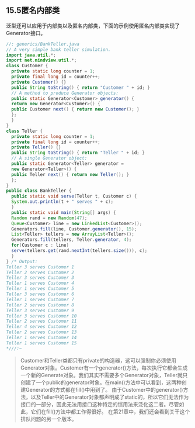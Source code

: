 ## 15.5匿名内部类
泛型还可以应用于内部类以及匿名内部类，下面的示例使用匿名内部类实现了Generator接口。
```java
//: generics/BankTeller.java
// A very simple bank teller simulation.
import java.util.*;
import net.mindview.util.*;
class Customer {
  private static long counter = 1;
  private final long id = counter++;
  private Customer() {}
  public String toString() { return "Customer " + id; }
  // A method to produce Generator objects:
  public static Generator<Customer> generator() {
  return new Generator<Customer>() {
  public Customer next() { return new Customer(); }
  };
  }
}
class Teller {
  private static long counter = 1;
  private final long id = counter++;
  private Teller() {}
  public String toString() { return "Teller " + id; }
  // A single Generator object:
  public static Generator<Teller> generator =
  new Generator<Teller>() {
  public Teller next() { return new Teller(); }
  };
}
public class BankTeller {
  public static void serve(Teller t, Customer c) {
  System.out.println(t + " serves " + c);
  }
  public static void main(String[] args) {
  Random rand = new Random(47);
  Queue<Customer> line = new LinkedList<Customer>();
  Generators.fill(line, Customer.generator(), 15);
  List<Teller> tellers = new ArrayList<Teller>();
  Generators.fill(tellers, Teller.generator, 4);
  for(Customer c : line)
  serve(tellers.get(rand.nextInt(tellers.size())), c);
  }
} /* Output:
Teller 3 serves Customer 1
Teller 2 serves Customer 2
Teller 3 serves Customer 3
Teller 1 serves Customer 4
Teller 1 serves Customer 5
Teller 3 serves Customer 6
Teller 1 serves Customer 7
Teller 2 serves Customer 8
Teller 3 serves Customer 9
Teller 3 serves Customer 10
Teller 2 serves Customer 11
Teller 4 serves Customer 12
Teller 2 serves Customer 13
Teller 1 serves Customer 14
Teller 1 serves Customer 15
*///:~
```
> Customer和Teller类都只有private的构造器，这可以强制你必须使用Generator对象。Customer有一个generator()方法，每次执行它都会生成一个新的Generate<Custom>对象。我们其实不需要多个Generator对象，Teller就只创建了一个public的generator时象。在main()方法中可以看到，这两种创建Generator的方式都在fill()中用到了。
由于Customer中的generator()方法，以及Teller中的Generator对象都声明成了static的，所以它们无法作为接口的一部分，因此无法用接口这种特定的惯用法来泛化这二者。尽管如此，它们在fill()方法中都工作得很好。
在第21章中，我们还会看到关干这个排队问题的另一个版本。